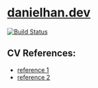 # [danielhan.dev](https://danielhan.dev)
[![Build Status](https://travis-ci.org/hex0cter/danielhan.dev.svg?branch=master)](https://travis-ci.org/hex0cter/danielhan.dev)

## CV References:
* [reference 1](https://img.glyphs.co/img?src=aHR0cHM6Ly9zMy5tZWRpYWxvb3QuY29tL3Jlc291cmNlcy9SZXN1bWUtQ1YtVGVtcGxhdGUtUHJldmlldy0xYS5qcGc&q=90&enlarge=true&h=1036&w=1600)
* [reference 2](https://enhancv.com/static/62b4fedcd6f2ea443ee6c152de7ccc47/6a7dd/steve-jobs-resume.jpg)
